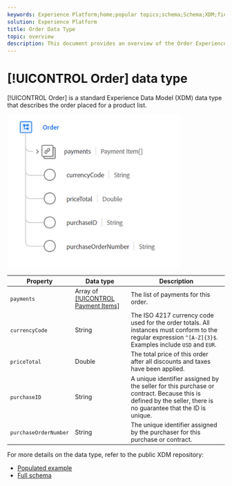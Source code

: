 ```yaml
---
keywords: Experience Platform;home;popular topics;schema;Schema;XDM;fields;schemas;Schemas;order;datatype;data-type;data type;
solution: Experience Platform
title: Order Data Type
topic: overview
description: This document provides an overview of the Order Experience Data Model (XDM) data type.
---
```


# [!UICONTROL Order] data type

[!UICONTROL Order] is a standard Experience Data Model (XDM) data type that describes the order placed for a product list.

<img src='../images/data-types/order.PNG' width=400 /><br />

| Property | Data type | Description |
| --- | --- | --- |
| `payments` | Array of [[!UICONTROL Payment Items]](./payment-item.md) | The list of payments for this order. |
| `currencyCode` | String | The ISO 4217 currency code used for the order totals. All instances must conform to the regular expression `^[A-Z]{3}$`. Examples include `USD` and `EUR`.  |
| `priceTotal` | Double | The total price of this order after all discounts and taxes have been applied. |
| `purchaseID` | String | A unique identifier assigned by the seller for this purchase or contract. Because this is defined by the seller, there is no guarantee that the ID is unique. |
| `purchaseOrderNumber` | String | The unique identifier assigned by the purchaser for this purchase or contract. |

For more details on the data type, refer to the public XDM repository:

* [Populated example](https://github.com/adobe/xdm/blob/master/components/datatypes/data/order.example.1.json)
* [Full schema](https://github.com/adobe/xdm/blob/master/components/datatypes/data/order.schema.json)